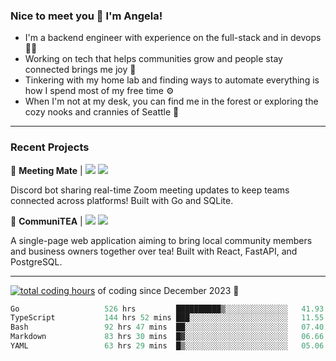 ### Nice to meet you 👋 I'm Angela!

- I'm a backend engineer with experience on the full-stack and in devops 👩‍💻
- Working on tech that helps communities grow and people stay connected brings me joy 🤝
- Tinkering with my home lab and finding ways to automate everything is how I spend most of my free time ⚙️
- When I'm not at my desk, you can find me in the forest or exploring the cozy nooks and crannies of Seattle 🧋

---

### Recent Projects

👾 **Meeting Mate** | [![](https://img.shields.io/badge/Code-violet.svg?style=flat-square)](https://github.com/angelajfisher/meeting-mate) [![](https://img.shields.io/badge/Site-violet.svg?style=flat-square)](https://angelajfisher.com/projects/meeting-mate)

Discord bot sharing real-time Zoom meeting updates to keep teams connected across platforms! Built with Go and SQLite.

🍵 **CommuniTEA** | [![](https://img.shields.io/badge/Code-green.svg?style=flat-square)](https://gitlab.com/angelajfisher/communiTEA) [![](https://img.shields.io/badge/Demo-green.svg?style=flat-square)](https://angelajfisher.gitlab.io/communiTEA/)

A single-page web application aiming to bring local community members and business owners together over tea!  Built with React, FastAPI, and PostgreSQL.

---

<a href="https://wakatime.com/@018c1e94-8745-411f-aea1-f33be044d952"><img src="https://wakatime.com/badge/user/018c1e94-8745-411f-aea1-f33be044d952.svg?style=flat-square" alt="total coding hours" /></a> of coding since December 2023 🌊<br>
<!--START_SECTION:waka-->

```go
Go                   526 hrs         ██████████▒░░░░░░░░░░░░░░   41.93 %
TypeScript           144 hrs 52 mins ███░░░░░░░░░░░░░░░░░░░░░░   11.55 %
Bash                 92 hrs 47 mins  ██░░░░░░░░░░░░░░░░░░░░░░░   07.40 %
Markdown             83 hrs 30 mins  █▓░░░░░░░░░░░░░░░░░░░░░░░   06.66 %
YAML                 63 hrs 29 mins  █▒░░░░░░░░░░░░░░░░░░░░░░░   05.06 %
```

<!--END_SECTION:waka--> 
